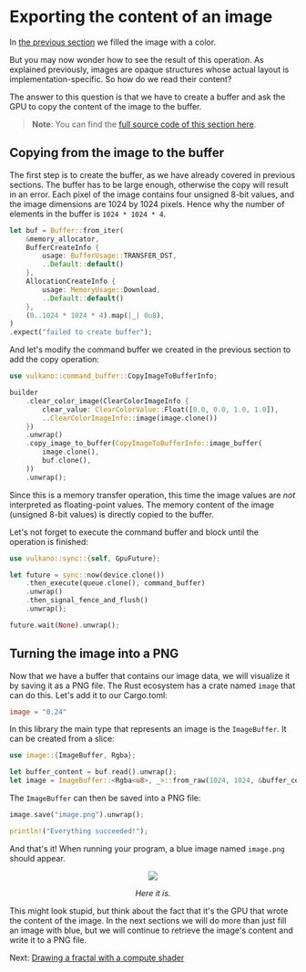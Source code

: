 # Exporting the content of an image

In [the previous section](image_clear.html) we filled the image with a color.

But you may now wonder how to see the result of this operation. As explained previously, images
are opaque structures whose actual layout is implementation-specific. So how do we read their
content?

The answer to this question is that we have to create a buffer and ask the GPU to copy the content
of the image to the buffer.

> **Note**: You can find the [full source code of this section
> here](https://github.com/vulkano-rs/vulkano-book/blob/master/chapter_code/src/bin/images/image_clear.rs).

## Copying from the image to the buffer

The first step is to create the buffer, as we have already covered in previous sections. The buffer
has to be large enough, otherwise the copy will result in an error. Each pixel of the image
contains four unsigned 8-bit values, and the image dimensions are 1024 by 1024 pixels. Hence why
the number of elements in the buffer is `1024 * 1024 * 4`.

```rust
let buf = Buffer::from_iter(
    &memory_allocator,
    BufferCreateInfo {
        usage: BufferUsage::TRANSFER_DST,
        ..Default::default()
    },
    AllocationCreateInfo {
        usage: MemoryUsage::Download,
        ..Default::default()
    },
    (0..1024 * 1024 * 4).map(|_| 0u8),
)
.expect("failed to create buffer");
```

And let's modify the command buffer we created in the previous section to add the copy operation:

```rust
use vulkano::command_buffer::CopyImageToBufferInfo;

builder
    .clear_color_image(ClearColorImageInfo {
        clear_value: ClearColorValue::Float([0.0, 0.0, 1.0, 1.0]),
        ..ClearColorImageInfo::image(image.clone())
    })
    .unwrap()
    .copy_image_to_buffer(CopyImageToBufferInfo::image_buffer(
        image.clone(),
        buf.clone(),
    ))
    .unwrap();
```

Since this is a memory transfer operation, this time the image values are *not* interpreted as
floating-point values. The memory content of the image (unsigned 8-bit values) is directly copied
to the buffer.

Let's not forget to execute the command buffer and block until the operation is finished:

```rust
use vulkano::sync::{self, GpuFuture};

let future = sync::now(device.clone())
    .then_execute(queue.clone(), command_buffer)
    .unwrap()
    .then_signal_fence_and_flush()
    .unwrap();

future.wait(None).unwrap();
```

## Turning the image into a PNG

Now that we have a buffer that contains our image data, we will visualize it by saving it as a PNG
file. The Rust ecosystem has a crate named `image` that can do this.
Let's add it to our Cargo.toml:

```toml
image = "0.24"
```

In this library the main type that represents an image is the `ImageBuffer`. It can be created
from a slice:

```rust
use image::{ImageBuffer, Rgba};

let buffer_content = buf.read().unwrap();
let image = ImageBuffer::<Rgba<u8>, _>::from_raw(1024, 1024, &buffer_content[..]).unwrap();
```

The `ImageBuffer` can then be saved into a PNG file:

```rust
image.save("image.png").unwrap();

println!("Everything succeeded!");
```

And that's it! When running your program, a blue image named `image.png` should appear.

<center>
<img src="/guide-image-export-1.png" />

*Here it is.*
</center>

This might look stupid, but think about the fact that it's the GPU that wrote the content of
the image. In the next sections we will do more than just fill an image with blue, but we will
continue to retrieve the image's content and write it to a PNG file.

Next: [Drawing a fractal with a compute shader](mandelbrot.html)
